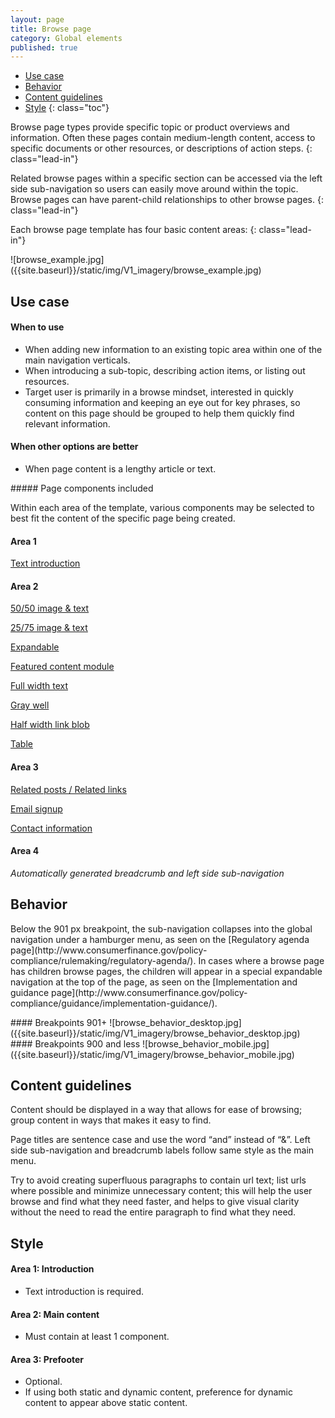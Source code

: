 ```yaml
---
layout: page
title: Browse page
category: Global elements
published: true
---
```


- [Use case](#use-case)
- [Behavior](#behavior)
- [Content guidelines](#content-guidelines)
- [Style](#style)
 {: class="toc"}
 
Browse page types provide specific topic or product overviews and information. Often these pages contain medium-length content, access to specific documents or other resources, or descriptions of action steps.
{: class="lead-in"}

Related browse pages within a specific section can be accessed via the left side sub-navigation so users can easily move around within the topic. Browse pages can have parent-child relationships to other browse pages.
{: class="lead-in"}
 
Each browse page template has four basic content areas:
{: class="lead-in"}

<div class="content-50 content-first">
![browse_example.jpg]({{site.baseurl}}/static/img/V1_imagery/browse_example.jpg)
</div>

<h2 id="use-case">Use case</h2>

<div class="content-67 content-first">

#### When to use
* When adding new information to an existing topic area within one of the main navigation verticals. 
* When introducing a sub-topic, describing action items, or listing out resources.
* Target user is primarily in a browse mindset, interested in quickly consuming information and keeping an eye out for key phrases, so content on this page should be grouped to help them quickly find relevant information.

#### When other options are better
* When page content is a lengthy article or text.
</div>

<div class="content-33 content-last">
##### Page components included
<p>Within each area of the template, various components may be selected to best fit the content of the specific page being created.</p>

#### Area 1

[Text introduction]({{site.baseurl}}//global-elements/text-introductions.html)


#### Area 2

[50/50 image & text]({{site.baseurl}}/page-components/50-50.html)

[25/75 image & text]({{site.baseurl}}/page-components/25-75.html)

[Expandable]({{site.baseurl}}/page-components/expandables.html)

[Featured content module]({{site.baseurl}}/page-components/featured-content-module.html)

[Full width text]({{site.baseurl}}/page-components/fullwidth-text.html)

[Gray well]({{site.baseurl}}/page-components/wells.html)

[Half width link blob]({{site.baseurl}}/page-components/half-width-link-blob.html)

[Table]({{site.baseurl}}/page-components/tables.html)


#### Area 3

[Related posts / Related links]({{site.baseurl}}/page-components/sidebar-prefooter.html)

[Email signup]({{site.baseurl}}/page-components/email-signup.html)

[Contact information]({{site.baseurl}}/page-components/contact-information.html)

#### Area 4
*Automatically generated breadcrumb and left side sub-navigation*
</div>

<h2 id="behavior">Behavior</h2>
<p>Below the 901 px breakpoint, the sub-navigation collapses into the global navigation under a hamburger menu, as seen on the [Regulatory agenda page](http://www.consumerfinance.gov/policy-compliance/rulemaking/regulatory-agenda/). In cases where a browse page has children browse pages, the children will appear in a special expandable navigation at the top of the page, as seen on the [Implementation and guidance page](http://www.consumerfinance.gov/policy-compliance/guidance/implementation-guidance/).</p>

<div class="content-67 content-first">
#### Breakpoints 901+
![browse_behavior_desktop.jpg]({{site.baseurl}}/static/img/V1_imagery/browse_behavior_desktop.jpg)
</div>

<div class="content-33 content-last">
#### Breakpoints 900 and less
![browse_behavior_mobile.jpg]({{site.baseurl}}/static/img/V1_imagery/browse_behavior_mobile.jpg)
</div>

<h2 id="content-guidelines">Content guidelines</h2>
Content should be displayed in a way that allows for ease of browsing; group content in ways that makes it easy to find. 

Page titles are sentence case and use the word “and” instead of “&”. Left side sub-navigation and breadcrumb labels follow same style as the main menu.

Try to avoid creating superfluous paragraphs to contain url text; list urls where possible and minimize unnecessary content; this will help the user browse and find what they need faster, and helps to give visual clarity without the need to read the entire paragraph to find what they need. 
 

<h2 id="style">Style</h2>

#### Area 1: Introduction
* Text introduction is required. 

#### Area 2: Main content
* Must contain at least 1 component.

#### Area 3: Prefooter
* Optional.
* If using both static and dynamic content, preference for dynamic content to appear above static content.
